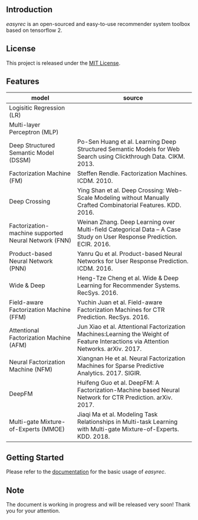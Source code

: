 ## Introduction

*easyrec* is an open-sourced and easy-to-use recommender system toolbox based on tensorflow 2.

## License

This project is released under the [MIT License](https://github.com/xu-zhiwei/easyrec/blob/main/LICENSE).

## Features
| model | source |
| ---- | ---- |
| Logisitic Regression (LR) | |
| Multi-layer Perceptron (MLP) | |
| Deep Structured Semantic Model (DSSM) | Po-Sen Huang et al. Learning Deep Structured Semantic Models for Web Search using Clickthrough Data. CIKM. 2013. |
| Factorization Machine (FM) | Steffen Rendle. Factorization Machines. ICDM. 2010. |
| Deep Crossing | Ying Shan et al. Deep Crossing: Web-Scale Modeling without Manually Crafted Combinatorial Features. KDD. 2016. |
| Factorization-machine supported Neural Network (FNN) | Weinan Zhang. Deep Learning over Multi-field Categorical Data – A Case Study on User Response Prediction. ECIR. 2016. |
| Product-based Neural Network (PNN) | Yanru Qu et al. Product-based Neural Networks for User Response Prediction. ICDM. 2016. |
| Wide & Deep | Heng-Tze Cheng et al. Wide & Deep Learning for Recommender Systems. RecSys. 2016. |
| Field-aware Factorization Machine (FFM) | Yuchin Juan et al. Field-aware Factorization Machines for CTR Prediction. RecSys. 2016. |
| Attentional Factorization Machine (AFM) | Jun Xiao et al. Attentional Factorization Machines:Learning the Weight of Feature Interactions via Attention Networks. arXiv. 2017. |
| Neural Factorization Machine (NFM) | Xiangnan He et al. Neural Factorization Machines for Sparse Predictive Analytics. 2017. SIGIR. |
| DeepFM | Huifeng Guo et al. DeepFM: A Factorization-Machine based Neural Network for CTR Prediction. arXiv. 2017. |
| Multi-gate Mixture-of-Experts (MMOE) | Jiaqi Ma et al. Modeling Task Relationships in Multi-task Learning with Multi-gate Mixture-of-Experts. KDD. 2018. |

## Getting Started
Please refer to the [documentation]() for the basic usage of *easyrec*.

## Note
The document is working in progress and will be released very soon! Thank you for your attention.

